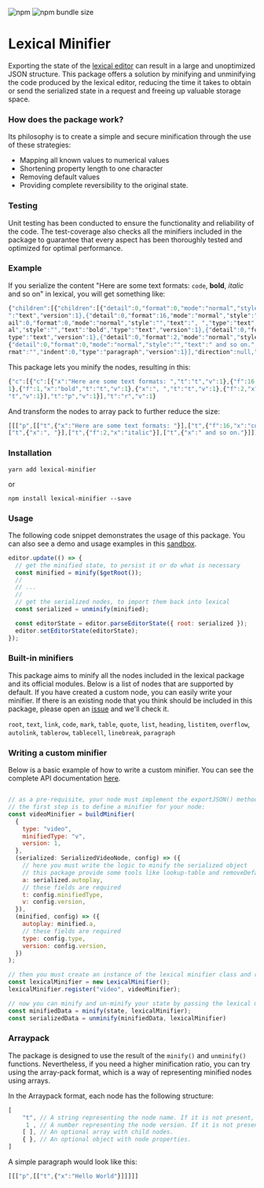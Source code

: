 ![npm](https://img.shields.io/npm/v/lexical-minifier) 
![npm bundle size](https://img.shields.io/bundlephobia/minzip/lexical-minifier?color=green)

# Lexical Minifier

Exporting the state of the [lexical editor](https://github.com/facebook/lexical) can result in a large and unoptimized JSON structure. This package offers a solution by minifying and unminifying the code produced by the lexical editor, reducing the time it takes to obtain or send the serialized state in a request and freeing up valuable storage space. 


### How does the package work?

Its philosophy is to create a simple and secure minification through the use of these strategies:

- Mapping all known values to numerical values
- Shortening property length to one character
- Removing default values
- Providing complete reversibility to the original state.

### Testing 

Unit testing has been conducted to ensure the functionality and reliability of the code. The test-coverage also checks all the minifiers included in the package to guarantee that every aspect has been thoroughly tested and optimized for optimal performance. 

### Example

If you serialize the content "Here are some text formats: `code`, **bold**, _italic_ and so on" in lexical, you will get something like:


```js
{"children":[{"children":[{"detail":0,"format":0,"mode":"normal","style":"","text":"Here are some text formats: ","type
":"text","version":1},{"detail":0,"format":16,"mode":"normal","style":"","text":"code","type":"text","version":1},{"det
ail":0,"format":0,"mode":"normal","style":"","text":", ","type":"text","version":1},{"detail":0,"format":1,"mode":"norm
al","style":"","text":"bold","type":"text","version":1},{"detail":0,"format":0,"mode":"normal","style":"","text":", ","
type":"text","version":1},{"detail":0,"format":2,"mode":"normal","style":"","text":"italic","type":"text","version":1},
{"detail":0,"format":0,"mode":"normal","style":"","text":" and so on.","type":"text","version":1}],"direction":null,"fo
rmat":"","indent":0,"type":"paragraph","version":1}],"direction":null,"format":"","indent":0,"type":"root","version":1}
```

This package lets you minify the nodes, resulting in this:

```js
{"c":[{"c":[{"x":"Here are some text formats: ","t":"t","v":1},{"f":16,"x":"code","t":"t","v":1},{"x":", ","t":"t","v":
1},{"f":1,"x":"bold","t":"t","v":1},{"x":", ","t":"t","v":1},{"f":2,"x":"italic","t":"t","v":1},{"x":" and so on.","t":
"t","v":1}],"t":"p","v":1}],"t":"r","v":1}
```

And transform the nodes to array pack to further reduce the size:

```js
[[["p",[["t",{"x":"Here are some text formats: "}],["t",{"f":16,"x":"code"}],["t",{"x":", "}],["t",{"f":1,"x":"bold"}],
["t",{"x":", "}],["t",{"f":2,"x":"italic"}],["t",{"x":" and so on."}]]]]]
```

### Installation

```shell
yarn add lexical-minifier
```

or

```shell
npm install lexical-minifier --save
```

### Usage

The following code snippet demonstrates the usage of this package. You can also see a demo and usage examples in this [sandbox](https://codesandbox.io/s/lexical-minifier-pqwwg7?file=/src/plugins/MinifierPlugin.js).

```js
editor.update(() => {
  // get the minified state, to persist it or do what is necessary
  const minified = minify($getRoot());
  //
  // ...
  //
  // get the serialized nodes, to import them back into lexical
  const serialized = unminify(minified);

  const editorState = editor.parseEditorState({ root: serialized });
  editor.setEditorState(editorState);
});
```

### Built-in minifiers

This package aims to minify all the nodes included in the lexical package and its official modules. 
Below is a list of nodes that are supported by default. If you have created a custom node, you can easily write your minifier. If there is an existing node that you think should be included in this package, please open an [issue](https://github.com/fedemartinm/lexical-minifier/issues) and we'll check it.

`root`, `text`, `link`, `code`, `mark`, `table`, `quote`, `list`, `heading`, `listitem`, `overflow`, `autolink`, `tablerow`, `tablecell`, `linebreak`, `paragraph`

### Writing a custom minifier

Below is a basic example of how to write a custom minifier. You can see the complete API documentation [here](https://github.com/fedemartinm/lexical-minifier/tree/main/docs).

```js

// as a pre-requisite, your node must implement the exportJSON() method. 
// the first step is to define a minifier for your node:
const videoMinifier = buildMinifier(
  {
    type: "video",
    minifiedType: "v",
    version: 1,
  },
  (serialized: SerializedVideoNode, config) => ({
    // here you must write the logic to minify the serialized object
    // this package provide some tools like lookup-table and removeDefault
    a: serialized.autoplay,
    // these fields are required
    t: config.minifiedType,
    v: config.version,
  }),
  (minified, config) => ({
    autoplay: minified.a,
    // these fields are required
    type: config.type,
    version: config.version,
  })
);

// then you must create an instance of the lexical minifier class and register the new node minifier
const lexicalMinifier = new LexicalMinifier();
lexicalMinifier.register("video", videoMinifier);

// now you can minify and un-minify your state by passing the lexical minifier class as an argument
const minifiedData = minify(state, lexicalMinifier);
const serializedData = unminify(minifiedData, lexicalMinifier)
```

### Arraypack

The package is designed to use the result of the `minify()` and `unminify()` functions. Nevertheless, if you need a higher minification ratio, you can try using the array-pack format, which is a way of representing minified nodes using arrays.

In the Arraypack format, each node has the following structure:

```js
[
    "t", // A string representing the node name. If it is not present, it is assumed to be 'r'.
     1 , // A number representing the node version. If it is not present, it is assumed to be 1.
    [ ], // An optional array with child nodes.
    { }, // An optional object with node properties.
]
```

A simple paragraph would look like this:

```js
[[["p",[["t",{"x":"Hello World"}]]]]]
```

